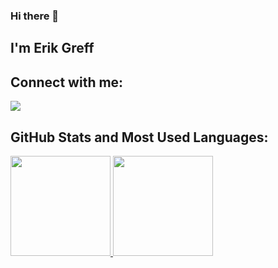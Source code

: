 ### Hi there 👋
## I'm Erik Greff
## Connect with me:

  <a href="https://www.linkedin.com/in/erik-greff/" target="_blank"><img src="https://img.shields.io/badge/-LinkedIn-%230077B5?style=for-the-badge&logo=linkedin&logoColor=white" target="_blank"></a>
  
## GitHub Stats and Most Used Languages:
 
 <div>
  <a href="https://github.com/ERIK-GREFF">
  <img height="160em" src="https://github-readme-stats.vercel.app/api?username=ERIK-GREFF&show_icons=true&theme=cobalt&include_all_commits=true&count_private=true"/>
  <img height="160em" src="https://github-readme-stats.vercel.app/api/top-langs/?username=ERIK-GREFF&layout=compact&langs_count=16&theme=cobalt"/>
<div>
  
  

<!--
**ERIK-GREFF/ERIK-GREFF** is a ✨ _special_ ✨ repository because its `README.md` (this file) appears on your GitHub profile.

Here are some ideas to get you started:

- 🔭 I’m currently working on ...
- 🌱 I’m currently learning ...
- 👯 I’m looking to collaborate on ...
- 🤔 I’m looking for help with ...
- 💬 Ask me about ...
- 📫 How to reach me: ...
- 😄 Pronouns: ...
- ⚡ Fun fact: ...
-->
